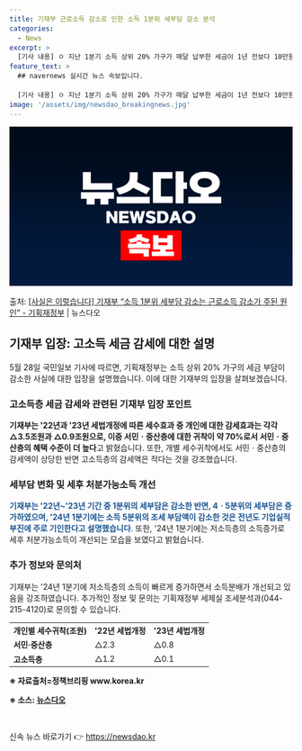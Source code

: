 ```yaml
---
title: 기재부 근로소득 감소로 인한 소득 1분위 세부담 감소 분석
categories:
  - News
excerpt: >
  [기사 내용] ㅇ 지난 1분기 소득 상위 20% 가구가 매달 납부한 세금이 1년 전보다 10만원 넘게 줄어든…
feature_text: >
  ## navernews 실시간 뉴스 속보입니다.

  [기사 내용] ㅇ 지난 1분기 소득 상위 20% 가구가 매달 납부한 세금이 1년 전보다 10만원 넘게 줄어든…
image: '/assets/img/newsdao_breakingnews.jpg'
---
```


![뉴스다오 속보](/assets/img/newsdao_breakingnews.jpg)

<p>출처: <a href="https://newsdao.kr/3932" rel="dofollow">[사실은 이렇습니다] 기재부 “소득 1분위 세부담 감소는 근로소득 감소가 주된 원인” - 기획재정부</a> | 뉴스다오</p>

<h2 data-ke-size="size26">기재부 입장: 고소득 세금 감세에 대한 설명</h2>
<p data-ke-size="size16">5월 28일 국민일보 기사에 따르면, 기획재정부는 소득 상위 20% 가구의 세금 부담이 감소한 사실에 대한 입장을 설명했습니다. 이에 대한 기재부의 입장을 살펴보겠습니다.</p>

<h3>고소득층 세금 감세와 관련된 기재부 입장 포인트</h3>
<p data-ke-size="size16"><b>기재부는 '22년과 '23년 세법개정에 따른 세수효과 중 개인에 대한 감세효과는 각각 △3.5조원과 △0.9조원으로, 이중 서민ㆍ중산층에 대한 귀착이 약 70%로서 서민ㆍ중산층의 혜택 수준이 더 높다</b>고 밝혔습니다. 또한, 개별 세수귀착에서도 서민ㆍ중산층의 감세액이 상당한 반면 고소득층의 감세액은 적다는 것을 강조했습니다.</p>

<h3>세부담 변화 및 세후 처분가능소득 개선</h3>
<p data-ke-size="size16"><span style="color: #1a5490;"><b>기재부는 '22년~'23년 기간 중 1분위의 세부담은 감소한 반면, 4ㆍ5분위의 세부담은 증가하였으며, '24년 1분기에는 소득 5분위의 조세 부담액이 감소한 것은 전년도 기업실적 부진에 주로 기인한다고 설명했습니다</b></span>. 또한, '24년 1분기에는 저소득층의 소득증가로 세후 처분가능소득이 개선되는 모습을 보였다고 밝혔습니다.</p>

<h3>추가 정보와 문의처</h3>
<p data-ke-size="size16">기재부는 '24년 1분기에 저소득층의 소득이 빠르게 증가하면서 소득분배가 개선되고 있음을 강조하였습니다. 추가적인 정보 및 문의는 기획재정부 세제실 조세분석과(044-215-4120)로 문의할 수 있습니다.</p>
<table>
	<tr>
		<th>개인별 세수귀착(조원)</th>
		<th>'22년 세법개정</th>
		<th>'23년 세법개정</th>
	</tr>
	<tr>
		<td><b>서민·중산층</b></td>
		<td>△2.3</td>
		<td>△0.8</td>
	</tr>
	<tr>
		<td><b>고소득층</b></td>
		<td>△1.2</td>
		<td>△0.1</td>
	</tr>
</table>
<p data-ke-size="size16"><b>※ 자료출처=정책브리핑 www.korea.kr</b></p>
<p data-ke-size="size16"><b>※ 소스: <a href="https://newsdao.kr/3932">뉴스다오</a></b></p>
<p data-ke-size="size16">&nbsp;</p> 

신속 뉴스 바로가기 👉 <a href="https://newsdao.kr" rel="dofollow">https://newsdao.kr</a>


